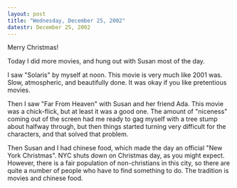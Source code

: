 ```yaml
---
layout: post
title: "Wednesday, December 25, 2002"
datestr: December 25, 2002
---
```


Merry Christmas!

Today I did more movies, and hung out with Susan most of the day.

I saw "Solaris" by myself at noon. This movie is very much like 2001
was. Slow, atmospheric, and beautifully done. It was okay if you like pretentious
movies.

Then I saw "Far From Heaven" with Susan and her friend Ada. This
movie was a chick-flick, but at least it was a good one. The amount of "niceness"
coming out of the screen had me ready to gag myself with a tree stump about
halfway through, but then things started turning very difficult for the characters,
and that solved that problem.

Then Susan and I had chinese food, which made the day an official "New
York Christmas". NYC shuts down on Christmas day, as you might expect.
However, there is a fair population of non-christians in this city, so there
are quite a number of people who have to find something to do. The tradition
is movies and chinese food.

